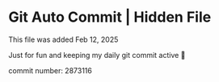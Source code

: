 # Git Auto Commit | Hidden File

This file was added Feb 12, 2025

Just for fun and keeping my daily git commit active 🤪

commit number: 2873116
